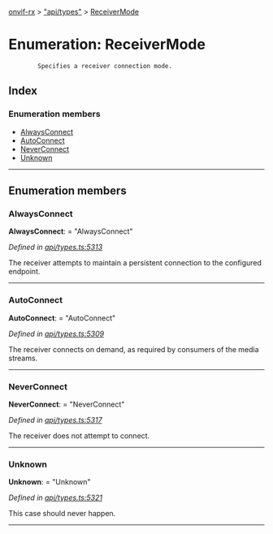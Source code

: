 [onvif-rx](../README.md) > ["api/types"](../modules/_api_types_.md) > [ReceiverMode](../enums/_api_types_.receivermode.md)

# Enumeration: ReceiverMode

```
        Specifies a receiver connection mode.
```

## Index

### Enumeration members

* [AlwaysConnect](_api_types_.receivermode.md#alwaysconnect)
* [AutoConnect](_api_types_.receivermode.md#autoconnect)
* [NeverConnect](_api_types_.receivermode.md#neverconnect)
* [Unknown](_api_types_.receivermode.md#unknown)

---

## Enumeration members

<a id="alwaysconnect"></a>

###  AlwaysConnect

**AlwaysConnect**:  = "AlwaysConnect"

*Defined in [api/types.ts:5313](https://github.com/patrickmichalina/onvif-rx/blob/d62cee9/src/api/types.ts#L5313)*

The receiver attempts to maintain a persistent connection to the configured endpoint.

___
<a id="autoconnect"></a>

###  AutoConnect

**AutoConnect**:  = "AutoConnect"

*Defined in [api/types.ts:5309](https://github.com/patrickmichalina/onvif-rx/blob/d62cee9/src/api/types.ts#L5309)*

The receiver connects on demand, as required by consumers of the media streams.

___
<a id="neverconnect"></a>

###  NeverConnect

**NeverConnect**:  = "NeverConnect"

*Defined in [api/types.ts:5317](https://github.com/patrickmichalina/onvif-rx/blob/d62cee9/src/api/types.ts#L5317)*

The receiver does not attempt to connect.

___
<a id="unknown"></a>

###  Unknown

**Unknown**:  = "Unknown"

*Defined in [api/types.ts:5321](https://github.com/patrickmichalina/onvif-rx/blob/d62cee9/src/api/types.ts#L5321)*

This case should never happen.

___

